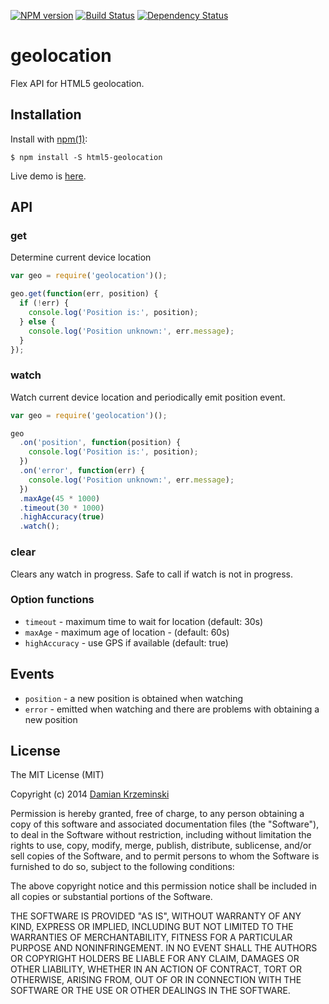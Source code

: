 [![NPM version][npm-image]][npm-url]
[![Build Status][travis-image]][travis-url]
[![Dependency Status][deps-image]][deps-url]

# geolocation

  Flex API for HTML5 geolocation.

## Installation

  Install with [npm(1)](https://npmjs.com):

    $ npm install -S html5-geolocation

  Live demo is [here](https://pirxpilot.github.io/geolocation/).

## API

### get

Determine current device location

```javascript
var geo = require('geolocation')();

geo.get(function(err, position) {
  if (!err) {
    console.log('Position is:', position);
  } else {
    console.log('Position unknown:', err.message);
  }
});

```

### watch

Watch current device location and periodically emit position event.

```javascript
var geo = require('geolocation')();

geo
  .on('position', function(position) {
    console.log('Position is:', position);
  })
  .on('error', function(err) {
    console.log('Position unknown:', err.message);
  })
  .maxAge(45 * 1000)
  .timeout(30 * 1000)
  .highAccuracy(true)
  .watch();

```

### clear

Clears any watch in progress. Safe to call if watch is not in progress.

### Option functions

- `timeout` - maximum time to wait for location (default: 30s)
- `maxAge` - maximum age of location - (default: 60s)
- `highAccuracy` - use GPS if available (default: true)

## Events

- `position` - a new position is obtained when watching
- `error` - emitted when watching and there are problems with obtaining a new position

## License

  The MIT License (MIT)

  Copyright (c) 2014 [Damian Krzeminski](https://pirxpilot.me)

  Permission is hereby granted, free of charge, to any person obtaining a copy
  of this software and associated documentation files (the "Software"), to deal
  in the Software without restriction, including without limitation the rights
  to use, copy, modify, merge, publish, distribute, sublicense, and/or sell
  copies of the Software, and to permit persons to whom the Software is
  furnished to do so, subject to the following conditions:

  The above copyright notice and this permission notice shall be included in
  all copies or substantial portions of the Software.

  THE SOFTWARE IS PROVIDED "AS IS", WITHOUT WARRANTY OF ANY KIND, EXPRESS OR
  IMPLIED, INCLUDING BUT NOT LIMITED TO THE WARRANTIES OF MERCHANTABILITY,
  FITNESS FOR A PARTICULAR PURPOSE AND NONINFRINGEMENT. IN NO EVENT SHALL THE
  AUTHORS OR COPYRIGHT HOLDERS BE LIABLE FOR ANY CLAIM, DAMAGES OR OTHER
  LIABILITY, WHETHER IN AN ACTION OF CONTRACT, TORT OR OTHERWISE, ARISING FROM,
  OUT OF OR IN CONNECTION WITH THE SOFTWARE OR THE USE OR OTHER DEALINGS IN
  THE SOFTWARE.

[npm-image]: https://img.shields.io/npm/v/html5-geolocation.svg
[npm-url]: https://npmjs.org/package/html5-geolocation

[travis-url]: https://travis-ci.org/pirxpilot/geolocation
[travis-image]: https://img.shields.io/travis/pirxpilot/geolocation.svg

[deps-image]: https://img.shields.io/david/pirxpilot/geolocation.svg
[deps-url]: https://david-dm.org/pirxpilot/geolocation
